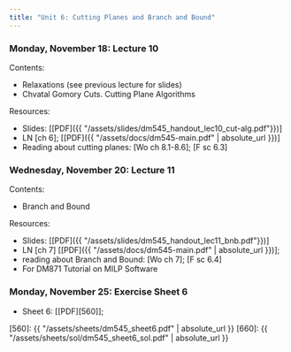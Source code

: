 ```yaml
---
title: "Unit 6: Cutting Planes and Branch and Bound" 
---
```




### Monday, November 18: Lecture 10

Contents:
- Relaxations (see previous lecture for slides)
- Chvatal Gomory Cuts. Cutting Plane Algorithms

Resources:
- Slides: [[PDF]({{ "/assets/slides/dm545_handout_lec10_cut-alg.pdf"}})]
- LN [ch 6]; [[PDF]({{ "/assets/docs/dm545-main.pdf" | absolute_url }})]
- Reading about cutting planes: [Wo ch 8.1-8.6]; [F sc 6.3]



### Wednesday, November 20: Lecture 11

Contents:

- Branch and Bound 

Resources:

- Slides: [[PDF]({{ "/assets/slides/dm545_handout_lec11_bnb.pdf"}})] 
- LN [ch 7]  [[PDF]({{ "/assets/docs/dm545-main.pdf" | absolute_url }})];
- reading about Branch and Bound: [Wo ch 7]; [F sc 6.4]
- For DM871 Tutorial on MILP Software

### Monday, November 25: Exercise Sheet 6

- Sheet 6: [[PDF][560]]; <!-- Solutions: [[PDF][660]] -->

[560]: {{ "/assets/sheets/dm545_sheet6.pdf" | absolute_url }}
[660]: {{ "/assets/sheets/sol/dm545_sheet6_sol.pdf" | absolute_url }}
